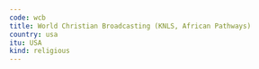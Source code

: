 ```yaml
---
code: wcb
title: World Christian Broadcasting (KNLS, African Pathways)
country: usa
itu: USA
kind: religious
---
```

